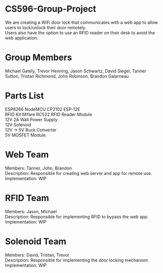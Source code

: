 # CS596-Group-Project
We are creating a WiFi door lock that communicates with a web app to allow users to lock/unlock their door remotely.  
Users also have the option to use an RFID reader on their desk to avoid the web application.

# Group Members
Michael Gately, Trevor Henning, Jason Schwartz,
David Siegel, Tanner Sutton, Tristan Richmond,
John Robinson, Brandon Galarneau

# Parts List
ESP8266 NodeMCU CP2102 ESP-12E  
RFID Kit Mifare RC522 RFID Reader Module  
12V 2A Wall Power Supply  
12V Solenoid  
12V -> 5V Buck Converter  
5V MOSFET Module  

# Web Team
Members: Tanner, John, Brandon  
Description: Responsible for creating web server and app for remote use.  
Implementation: WIP

# RFID Team
Members: Jason, Michael  
Description: Responsible for implementing RFID to bypass the web app.  
Implementation: WIP

# Solenoid Team
Members: David, Tristan, Trevor  
Description: Responsible for implementing the door locking mechanism.  
Implementation: WIP
